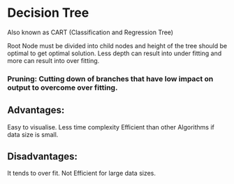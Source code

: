# Decision Tree
Also known as CART (Classification and Regression Tree)

Root Node must be divided into child nodes and height of the tree should be optimal to get optimal solution.
Less depth can result into under fitting and more can result into over fitting.

### Pruning: Cutting down of branches that have low impact on output to overcome over fitting.


## Advantages:
Easy to visualise.
Less time complexity
Efficient than other Algorithms if data size is small.

## Disadvantages:
It tends to over fit.
Not Efficient for large data sizes.
